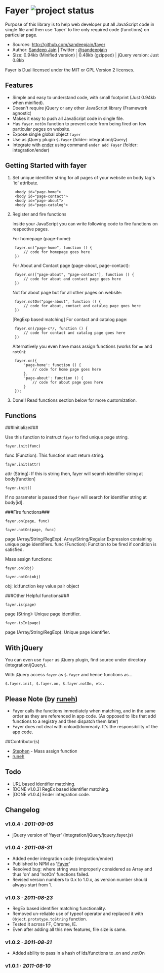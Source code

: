 # Fayer ![project status](http://stillmaintained.com/sandeepjain/fayer.png) 

Purpose of this library is to help web developer put all JavaScript code in single file and then use 'fayer' to fire only required code (functions) on particular page.

* Sources: <http://github.com/sandeepjain/fayer>
* Author: [Sandeep Jain](http://jsvrocks.com/) | Twitter : [@sandeepjain](http://twitter.com/#!/sandeepjain)
* Size: 0.94kb (Minified version) | 0.48kb (gzipped) | jQuery version: Just 0.8kb

Fayer is Dual licensed under the MIT or GPL Version 2 licenses.  

## Features

* Simple and easy to understand code, with small footprint (Just 0.94kb when minified).
* Doesn't require jQuery or any other JavaScript library (Framework agnostic)
* Makes it easy to push all JavaScript code in single file.
* Has `fayer.notOn` function to prevent code from being fired on few particular pages on website.
* Expose single global object `fayer`
* Use as jQuery plugin `$.fayer` (folder: integration/jQuery)
* Integrate with [ender](http://ender.no.de/) using command `ender add Fayer` (folder: integration/ender)

## Getting Started with fayer

1. Set unique identifier string for all pages of your website on body tag's 'id' attribute.

		<body id="page-home">
		<body id="page-contact">
		<body id="page-about">
		<body id="page-catalog">
	
2. Register and fire functions

	Inside your JavaScript you can write following code to fire functions on respective pages.
	
	For homepage (page-home):
	
		fayer.on("page-home", function () {
			// code for homepage goes here
		})
	
	For About and Contact page (page-about, page-contact):
	
		fayer.on(["page-about", "page-contact"], function () {
			// code for about and contact page goes here
		})

	Not for about page but for all other pages on website:
	
		fayer.notOn("page-about", function () {
			// code for about, contact and catalog page goes here
		})
	
	[RegExp based matching] For contact and catalog page:
	
		fayer.on(/page-c*/, function () {
			// code for contact and catalog page goes here
		})

	Alternatively you even have mass assign functions (works for `on` and `notOn`):

		fayer.on({
			'page-home': function () {
				// code for home page goes here
			},
			'page-about': function () {
				// code for about page goes here
			}
		});

3. Done!! Read functions section below for more customization.

## Functions

###Initialize###

Use this function to instruct `fayer` to find unique page string.

`fayer.init(func)`

func (Function): This function must return string.

`fayer.init(attr)`  

attr (String): If this is string then, fayer will search identifier string at body[function]

`fayer.init()`

If no parameter is passed then `fayer` will search for identifier string at body[id].

###Fire functions###

`fayer.on(page, func)`

`fayer.notOn(page, func)`

page (Array/String/RegExp): Array/String/Regular Expression containing unique page identifiers.
func (Function): Function to be fired if condition is satisfied.

Mass assign functions:

`fayer.on(obj)`

`fayer.notOn(obj)`

obj: id:function key value pair object

###Other Helpful functions###

`fayer.is(page)`

page (String): Unique page identifier.

`fayer.isIn(page)`

page (Array/String/RegExp): Unique page identifier. 

## With jQuery

You can even use `fayer` as jQuery plugin, find source under directory (integration/jQuery).

With jQuery access `fayer` as `$.fayer` and hence functions as...

`$.fayer.init, $.fayer.on, $.fayer.notOn, etc.`

## Please Note (by [runeh](https://github.com/runeh))

* Fayer calls the functions immediately when matching, and in the same order as they are referenced in app code. (As opposed to libs that add functions to a registry and then dispatch them later)
* Fayer does not deal with onload/domready. It's the responsibility of the app code.

##Contributor(s)

* [Stephen](https://github.com/wyattdanger) - Mass assign function
* [runeh](https://github.com/runeh)

## Todo

* URL based identifier matching.
* [DONE v1.0.3] RegEx based identifier matching.
* [DONE v1.0.4] Ender integration code.

## Changelog

### v1.0.4 · *2011-09-05*
- jQuery version of 'fayer' (integration/jQuery/jquery.fayer.js)

### v1.0.4 · *2011-08-31*

- Added ender integration code (integration/ender)
- Published to NPM as '[Fayer](http://search.npmjs.org/#/Fayer)'
- Resolved bug: where string was improperly considered as Array and thus 'on' and 'notOn' functions failed.
- Revised version numbers to 0.x to 1.0.x, as version number should always start from 1.

### v1.0.3 · *2011-08-23*

- RegEx based identifier matching functionality.
- Removed un-reliable use of typeof operator and replaced it with `Object.prototype.toString` function.
- Tested it across FF, Chrome, IE.
- Even after adding all this new features, file size is same.

### v1.0.2 · *2011-08-21*

- Added ability to pass in a hash of ids/functions to .on and .notOn

### v1.0.1 · *2011-08-10*
